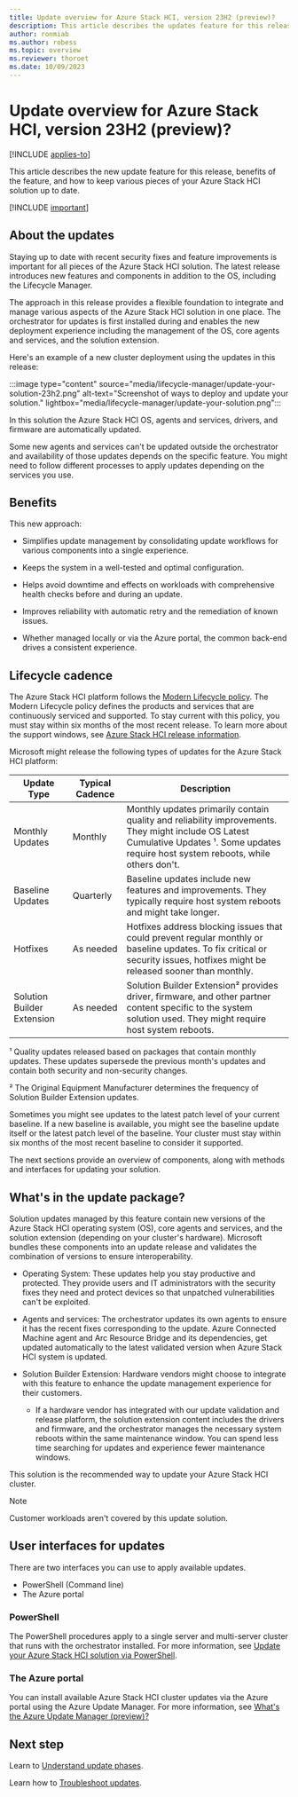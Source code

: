 ```yaml
---
title: Update overview for Azure Stack HCI, version 23H2 (preview)?
description: This article describes the updates feature for this release, benefits, and how to keep various pieces of your Azure Stack HCI solution up to date.
author: ronmiab
ms.author: robess
ms.topic: overview
ms.reviewer: thoroet
ms.date: 10/09/2023
---
```


# Update overview for Azure Stack HCI, version 23H2 (preview)?

[!INCLUDE [applies-to](../../includes/hci-applies-to-23h2.md)]

This article describes the new update feature for this release, benefits of the feature, and how to keep various pieces of your Azure Stack HCI solution up to date.

[!INCLUDE [important](../../includes/hci-preview.md)]

## About the updates

Staying up to date with recent security fixes and feature improvements is important for all pieces of the Azure Stack HCI solution. The latest release introduces new features and components in addition to the OS, including the Lifecycle Manager.

The approach in this release provides a flexible foundation to integrate and manage various aspects of the Azure Stack HCI solution in one place. The orchestrator for updates is first installed during and enables the new deployment experience including the management of the OS, core agents and services, and the solution extension.

Here's an example of a new cluster deployment using the updates in this release:

:::image type="content" source="media/lifecycle-manager/update-your-solution-23h2.png" alt-text="Screenshot of ways to deploy and update your solution." lightbox="media/lifecycle-manager/update-your-solution.png":::

In this solution the Azure Stack HCI OS, agents and services, drivers, and firmware are automatically updated.

Some new agents and services can't be updated outside the orchestrator and availability of those updates depends on the specific feature. You might need to follow different processes to apply updates depending on the services you use.

## Benefits

This new approach:

- Simplifies update management by consolidating update workflows for various components into a single experience.

- Keeps the system in a well-tested and optimal configuration.

- Helps avoid downtime and effects on workloads with comprehensive health checks before and during an update.

- Improves reliability with automatic retry and the remediation of known issues.

- Whether managed locally or via the Azure portal, the common back-end drives a consistent experience.

## Lifecycle cadence

The Azure Stack HCI platform follows the [Modern Lifecycle policy](/lifecycle/policies/modern). The Modern Lifecycle policy defines the products and services that are continuously serviced and supported. To stay current with this policy, you must stay within six months of the most recent release. To learn more about the support windows, see [Azure Stack HCI release information](/azure-stack/hci/release-information).

Microsoft might release the following types of updates for the Azure Stack HCI platform:

|Update Type |Typical Cadence  |Description |
|------------|-----------------|------------|
|Monthly Updates | Monthly |Monthly updates primarily contain quality and reliability improvements. They might include OS Latest Cumulative Updates ¹. Some updates require host system reboots, while others don't. |
|Baseline Updates |Quarterly |Baseline updates include new features and improvements. They typically require host system reboots and might take longer. |
|Hotfixes | As needed | Hotfixes address blocking issues that could prevent regular monthly or baseline updates. To fix critical or security issues, hotfixes might be released sooner than monthly.  |
|Solution Builder Extension | As needed | Solution Builder Extension² provides driver, firmware, and other partner content specific to the system solution used. They might require host system reboots. |

¹ Quality updates released based on packages that contain monthly updates. These updates supersede the previous month's updates and contain both security and non-security changes.

² The Original Equipment Manufacturer determines the frequency of Solution Builder Extension updates.

Sometimes you might see updates to the latest patch level of your current baseline. If a new baseline is available, you might see the baseline update itself or the latest patch level of the baseline. Your cluster must stay within six months of the most recent baseline to consider it supported.

The next sections provide an overview of components, along with methods and interfaces for updating your solution.

## What's in the update package?

Solution updates managed by this feature contain new versions of the Azure Stack HCI operating system (OS), core agents and services, and the solution extension (depending on your cluster's hardware). Microsoft bundles these components into an update release and validates the combination of versions to ensure interoperability.

- Operating System: These updates help you stay productive and protected. They provide users and IT administrators with the security fixes they need and protect devices so that unpatched vulnerabilities can't be exploited.

- Agents and services: The orchestrator updates its own agents to ensure it has the recent fixes corresponding to the update. Azure Connected Machine agent and Arc Resource Bridge and its dependencies, get updated automatically to the latest validated version when Azure Stack HCI system is updated.

- Solution Builder Extension: Hardware vendors might choose to integrate with this feature to enhance the update management experience for their customers.

  - If a hardware vendor has integrated with our update validation and release platform, the solution extension content includes the drivers and firmware, and the orchestrator manages the necessary system reboots within the same maintenance window. You can spend less time searching for updates and experience fewer maintenance windows.

This solution is the recommended way to update your Azure Stack HCI cluster.

> [!NOTE]
> Customer workloads aren't covered by this update solution.

## User interfaces for updates

There are two interfaces you can use to apply available updates.

- PowerShell (Command line)
- The Azure portal

### PowerShell

The PowerShell procedures apply to a single server and multi-server cluster that runs with the orchestrator installed. For more information, see [Update your Azure Stack HCI solution via PowerShell](update-via-powershell-23h2.md).

### The Azure portal

You can install available Azure Stack HCI cluster updates via the Azure portal using the Azure Update Manager. For more information, see [What's the Azure Update Manager (preview)?](./azure-update-manager-23h2.md)

## Next step

Learn to [Understand update phases](./update-phases-23h2.md).

Learn how to [Troubleshoot updates](./update-troubleshooting-23h2.md).
